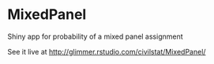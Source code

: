 # MixedPanel
Shiny app for probability of a mixed panel assignment

See it live at http://glimmer.rstudio.com/civilstat/MixedPanel/
